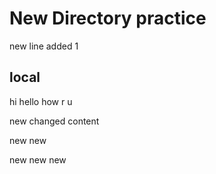 # New Directory practice

new line added 1
## local
 hi
 hello
how r u

new changed content

new new 

new new new
